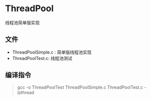 # ThreadPool
线程池简单版实现

## 文件 ##
- ThreadPoolSimple.c : 简单版线程池实现
- ThreadPoolTest.c: 线程池测试

## 编译指令 ##
> gcc -o ThreadPoolTest ThreadPoolSimple.c ThreadPoolTest.c -lpthread

